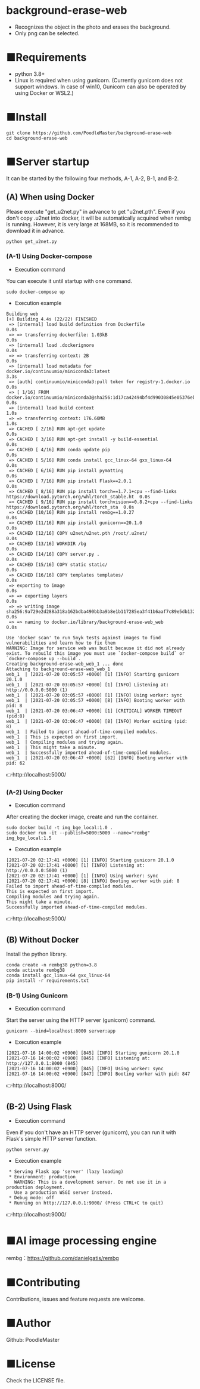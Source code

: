 # background-erase-web
- Recognizes the object in the photo and erases the background.
- Only png can be selected.

# ■Requirements
- python 3.8+
- Linux is required when using gunicorn. (Currently gunicorn does not support windows. In case of win10, Gunicorn can also be operated by using Docker or WSL2.)

# ■Install
```
git clone https://github.com/PoodleMaster/background-erase-web
cd background-erase-web
```

# ■Server startup
It can be started by the following four methods, A-1, A-2, B-1, and B-2.

## (A) When using Docker
Please execute "get_u2net.py" in advance to get "u2net.pth".
Even if you don't copy .u2net into docker, it will be automatically acquired when rembg is running.
However, it is very large at 168MB, so it is recommended to download it in advance.
```
python get_u2net.py
```

### (A-1) Using Docker-compose
- Execution command

You can execute it until startup with one command.
```
sudo docker-compose up
```

- Execution example
```
Building web
[+] Building 4.4s (22/22) FINISHED
 => [internal] load build definition from Dockerfile                                                               0.0s
 => => transferring dockerfile: 1.03kB                                                                             0.0s
 => [internal] load .dockerignore                                                                                  0.0s
 => => transferring context: 2B                                                                                    0.0s
 => [internal] load metadata for docker.io/continuumio/miniconda3:latest                                           3.3s
 => [auth] continuumio/miniconda3:pull token for registry-1.docker.io                                              0.0s
 => [ 1/16] FROM docker.io/continuumio/miniconda3@sha256:1d17ca42494bf4d99030845e05376eb2d246b1ed5ee61afbbf2d1f8f  0.0s
 => [internal] load build context                                                                                  1.0s
 => => transferring context: 176.60MB                                                                              1.0s
 => CACHED [ 2/16] RUN apt-get update                                                                              0.0s
 => CACHED [ 3/16] RUN apt-get install -y build-essential                                                          0.0s
 => CACHED [ 4/16] RUN conda update pip                                                                            0.0s
 => CACHED [ 5/16] RUN conda install gcc_linux-64 gxx_linux-64                                                     0.0s
 => CACHED [ 6/16] RUN pip install pymatting                                                                       0.0s
 => CACHED [ 7/16] RUN pip install Flask==2.0.1                                                                    0.0s
 => CACHED [ 8/16] RUN pip install torch==1.7.1+cpu --find-links https://download.pytorch.org/whl/torch_stable.ht  0.0s
 => CACHED [ 9/16] RUN pip install torchvision==0.8.2+cpu --find-links https://download.pytorch.org/whl/torch_sta  0.0s
 => CACHED [10/16] RUN pip install rembg==1.0.27                                                                   0.0s
 => CACHED [11/16] RUN pip install gunicorn==20.1.0                                                                0.0s
 => CACHED [12/16] COPY u2net/u2net.pth /root/.u2net/                                                              0.0s
 => CACHED [13/16] WORKDIR /bg                                                                                     0.0s
 => CACHED [14/16] COPY server.py .                                                                                0.0s
 => CACHED [15/16] COPY static static/                                                                             0.0s
 => CACHED [16/16] COPY templates templates/                                                                       0.0s
 => exporting to image                                                                                             0.0s
 => => exporting layers                                                                                            0.0s
 => => writing image sha256:9a729e2d288a318a162bdba490bb3a9b8e1b117285ea3f41b6aaf7c89e5db132                       0.0s
 => => naming to docker.io/library/background-erase-web_web                                                        0.0s

Use 'docker scan' to run Snyk tests against images to find vulnerabilities and learn how to fix them
WARNING: Image for service web was built because it did not already exist. To rebuild this image you must use `docker-compose build` or `docker-compose up --build`.
Creating background-erase-web_web_1 ... done
Attaching to background-erase-web_web_1
web_1  | [2021-07-20 03:05:57 +0000] [1] [INFO] Starting gunicorn 20.1.0
web_1  | [2021-07-20 03:05:57 +0000] [1] [INFO] Listening at: http://0.0.0.0:5000 (1)
web_1  | [2021-07-20 03:05:57 +0000] [1] [INFO] Using worker: sync
web_1  | [2021-07-20 03:05:57 +0000] [8] [INFO] Booting worker with pid: 8
web_1  | [2021-07-20 03:06:47 +0000] [1] [CRITICAL] WORKER TIMEOUT (pid:8)
web_1  | [2021-07-20 03:06:47 +0000] [8] [INFO] Worker exiting (pid: 8)
web_1  | Failed to import ahead-of-time-compiled modules.
web_1  | This is expected on first import.
web_1  | Compiling modules and trying again.
web_1  | This might take a minute.
web_1  | Successfully imported ahead-of-time-compiled modules.
web_1  | [2021-07-20 03:06:47 +0000] [62] [INFO] Booting worker with pid: 62
```
👉http://localhost:5000/

### (A-2) Using Docker
- Execution command

After creating the docker image, create and run the container.
```
sudo docker build -t img_bge_local:1.0 .
sudo docker run -it --publish=5000:5000 --name="rembg" img_bge_local:1.5
```

- Execution example
```
[2021-07-20 02:17:41 +0000] [1] [INFO] Starting gunicorn 20.1.0
[2021-07-20 02:17:41 +0000] [1] [INFO] Listening at: http://0.0.0.0:5000 (1)
[2021-07-20 02:17:41 +0000] [1] [INFO] Using worker: sync
[2021-07-20 02:17:41 +0000] [8] [INFO] Booting worker with pid: 8
Failed to import ahead-of-time-compiled modules.
This is expected on first import.
Compiling modules and trying again.
This might take a minute.
Successfully imported ahead-of-time-compiled modules.
```
👉http://localhost:5000/

## (B) Without Docker
Install the python library.
```
conda create -n rembg38 python=3.8
conda activate rembg38
conda install gcc_linux-64 gxx_linux-64
pip install -r requirements.txt
```

### (B-1) Using Gunicorn
- Execution command

Start the server using the HTTP server (gunicorn) command.
```
gunicorn --bind=localhost:8000 server:app
```

- Execution example
```
[2021-07-16 14:00:02 +0900] [845] [INFO] Starting gunicorn 20.1.0
[2021-07-16 14:00:02 +0900] [845] [INFO] Listening at: http://127.0.0.1:8000 (845)
[2021-07-16 14:00:02 +0900] [845] [INFO] Using worker: sync
[2021-07-16 14:00:02 +0900] [847] [INFO] Booting worker with pid: 847
```
👉http://localhost:8000/

## (B-2) Using Flask
- Execution command

Even if you don't have an HTTP server (gunicorn), you can run it with Flask's simple HTTP server function.
```
python server.py
```

- Execution example
``` 
 * Serving Flask app 'server' (lazy loading)
 * Environment: production
   WARNING: This is a development server. Do not use it in a production deployment.
   Use a production WSGI server instead.
 * Debug mode: off
 * Running on http://127.0.0.1:9000/ (Press CTRL+C to quit)
 ```
👉http://localhost:9000/

# ■AI image processing engine
rembg：https://github.com/danielgatis/rembg

# ■Contributing
Contributions, issues and feature requests are welcome.

# ■Author
Github: PoodleMaster

# ■License
Check the LICENSE file.
